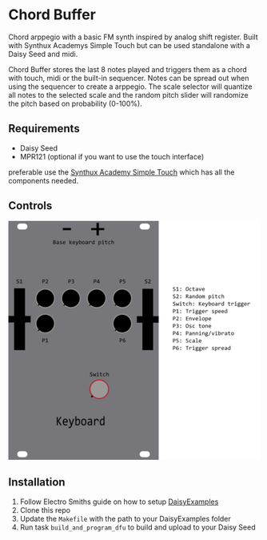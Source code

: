 # Chord Buffer

Chord arppegio with a basic FM synth inspired by analog shift register. Built with Synthux Academys Simple Touch but can be used standalone with a Daisy Seed and midi.

Chord Buffer stores the last 8 notes played and triggers them as a chord with touch, midi or the built-in sequencer. Notes can be spread out when using the sequencer to create a arppegio. The scale selector will quantize all notes to the selected scale and the random pitch slider will randomize the pitch based on probability (0-100%).

## Requirements

- Daisy Seed
- MPR121 (optional if you want to use the touch interface)

preferable use the [Synthux Academy Simple Touch](https://synthuxacademy.com/product/simple-touch/) which has all the components needed.

## Controls

![controls](./docs/panel.png)

## Installation

1. Follow Electro Smiths guide on how to setup [DaisyExamples](https://github.com/electro-smith/DaisyExamples)
2. Clone this repo
3. Update the `Makefile` with the path to your DaisyExamples folder
4. Run task `build_and_program_dfu` to build and upload to your Daisy Seed
